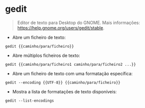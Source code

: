 # gedit

> Editor de texto para Desktop do GNOME.
> Mais informações: <https://help.gnome.org/users/gedit/stable>.

- Abre um ficheiro de texto:

`gedit {{caminho/para/ficheiro}}`

- Abre múltiplos ficheiros de texto:

`gedit {{caminho/para/ficheiro1 caminho/para/ficheiro2 ...}}`

- Abre um ficheiro de texto com uma formatação específica:

`gedit --encoding {{UTF-8}} {{caminho/para/ficheiro}}`

- Mostra a lista de formatações de texto disponíveis:

`gedit --list-encodings`
